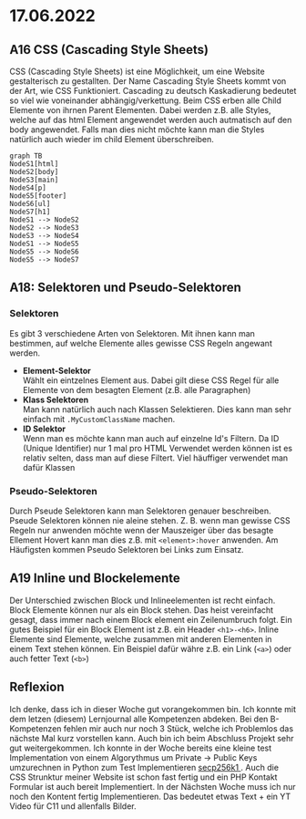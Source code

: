 # 17.06.2022

## A16 CSS (Cascading Style Sheets)
CSS (Cascading Style Sheets) ist eine Möglichkeit, um eine Website gestalterisch zu gestallten. Der Name Cascading Style Sheets kommt von der Art, wie CSS Funktioniert.
Cascading zu deutsch Kaskadierung bedeutet so viel wie voneinander abhängig/verkettung. Beim CSS erben alle Child Elemente von ihrnen Parent Elementen.  Dabei werden z.B. 
alle Styles, welche auf das html Element angewendet werden auch autmatisch auf den body angewendet. Falls man dies nicht möchte kann man die Styles natürlich auch wieder
im child Element überschreiben.
```mermaid
graph TB
NodeS1[html]
NodeS2[body]
NodeS3[main]
NodeS4[p]
NodeS5[footer]
NodeS6[ul]
NodeS7[h1]
NodeS1 --> NodeS2
NodeS2 --> NodeS3
NodeS3 --> NodeS4
NodeS1 --> NodeS5
NodeS5 --> NodeS6
NodeS5 --> NodeS7
```

## A18: Selektoren und Pseudo-Selektoren
### Selektoren
Es gibt 3 verschiedene Arten von Selektoren. Mit ihnen kann man bestimmen, auf welche Elemente alles gewisse CSS Regeln angewant werden.
- **Element-Selektor**<br/>
Wählt ein eintzelnes Element aus. Dabei gilt diese CSS Regel für alle Elemente von dem besagten Element (z.B. alle Paragraphen)
- **Klass Selektoren** <br/>
Man kann natürlich auch nach Klassen Selektieren. Dies kann man sehr einfach mit `.MyCustomClassName` machen.
- **ID Selektor** <br/>
Wenn man es möchte kann man auch auf einzelne Id's Filtern. Da ID (Unique Identifier) nur 1 mal pro HTML Verwendet werden können ist es relativ selten, dass man auf diese Filtert. Viel häuffiger verwendet man dafür Klassen

### Pseudo-Selektoren
Durch Pseude Selektoren kann man Selektoren genauer beschreiben. Pseude Selektoren können nie aleine stehen. Z. B. wenn man gewisse CSS Regeln nur anwenden möchte wenn der Mauszeiger über das besagte Ellement Hovert kann man dies z.B. mit `<element>:hover` anwenden. Am Häufigsten kommen Pseudo Selektoren bei Links zum Einsatz.

## A19 Inline und Blockelemente
Der Unterschied zwischen Block und Inlineelementen ist recht einfach. Block Elemente können nur als ein Block stehen. Das heist vereinfacht gesagt, dass immer nach einem Block element ein Zeilenumbruch folgt. Ein gutes Beispiel für ein Block Element ist z.B. ein Header `<h1>-<h6>`. Inline Elemente sind Elemente, welche zusammen mit anderen Elementen in einem Text stehen können. Ein Beispiel dafür währe z.B. ein Link (`<a>`) oder auch fetter Text (`<b>`)

## Reflexion
Ich denke, dass ich in dieser Woche gut vorangekommen bin. Ich konnte mit dem letzen (diesem) Lernjournal alle Kompetenzen abdeken. Bei den B-Kompetenzen fehlen mir auch nur noch 3 Stück, welche ich Problemlos das nächste Mal kurz vorstellen kann. Auch bin ich beim Abschluss Projekt sehr gut weitergekommen. Ich konnte in der Woche bereits eine kleine test Implementation von einem Algorythmus um Private -> Public Keys umzurechnen in Python zum Test Implementieren 
[secp256k1 ](https://github.com/Yanni8/secp256k1). Auch die CSS Strunktur meiner Website ist schon fast fertig und ein PHP Kontakt Formular ist auch bereit Implementiert. In der Nächsten Woche muss ich nur noch den Kontent fertig Implementieren. Das bedeutet etwas Text + ein YT Video für C11 und allenfalls Bilder.   
